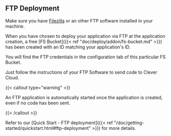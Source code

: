 ## FTP Deployment

Make sure you have [Filezilla](https://filezilla-project.org/) or an other FTP software installed in your machine.

When you have chosen to deploy your application via FTP at the application creation, a free [FS Bucket]({{< ref "doc/deploy/addon/fs-bucket.md" >}}) has been created with an ID matching your application's ID.

You will find the FTP credentials in the configuration tab of this particular FS Bucket.

Just follow the instructions of your FTP Software to send code to Clever Cloud.

{{< callout type="warning" >}}
<p>An FTP application is automatically started once the application is created, even if no code has been sent.</p>
{{< /callout >}}

Refer to  our [Quick Start - FTP deployment]({{< ref "/doc/getting-started/quickstart.html#ftp-deployment" >}}) for more details.
